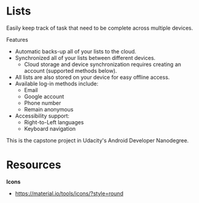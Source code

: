 # Lists

Easily keep track of task that need to be complete across multiple devices.

Features

- Automatic backs-up all of your lists to the cloud.
- Synchronized all of your lists between different devices.
  - Cloud storage and device synchronization requires creating an account (supported methods below).
- All lists are also stored on your device for easy offline access.
- Available log-in methods include:
  - Email
  - Google account
  - Phone number
  - Remain anonymous
- Accessibility support:
  - Right-to-Left languages
  - Keyboard navigation

This is the capstone project in Udacity's Android Developer Nanodegree.

# Resources

**Icons**

- https://material.io/tools/icons/?style=round
